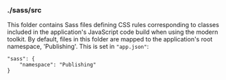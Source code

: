 ### ./sass/src

This folder contains Sass files defining CSS rules corresponding to classes
included in the application's JavaScript code build when using the modern toolkit.
By default, files in this folder are mapped to the application's root namespace, 'Publishing'.
This is set in `"app.json"`:

    "sass": {
        "namespace": "Publishing"
    }
